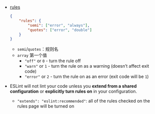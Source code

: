 - [rules](https://eslint.org/docs/rules/)

    ```json
    {
        "rules": {
            "semi": ["error", "always"],
            "quotes": ["error", "double"]
        }
    }
    ```

    - `semi`/`quotes`：规则名
    - `array` 第一个值
        - `"off"` or `0` - turn the rule off
        - `"warn"` or `1` - turn the rule on as a warning (doesn’t affect exit code)
        - `"error"` or `2` - turn the rule on as an error (exit code will be `1`)
- ESLint will not lint your code unless you **extend from a shared configuration** or **explicitly turn rules on** in your configuration.
    - `"extends": "eslint:recommended"`: all of the rules checked on the rules page will be turned on